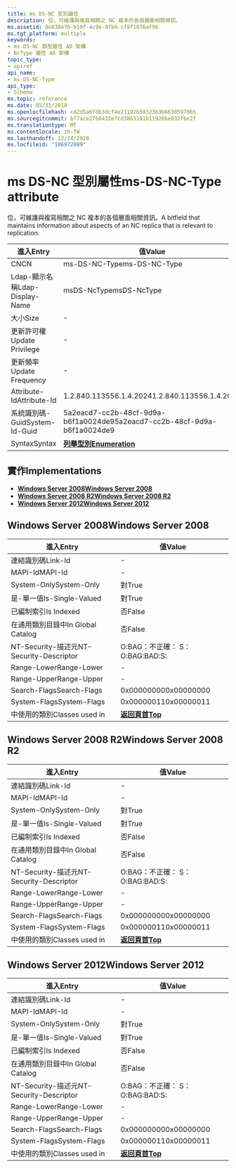 ```yaml
---
title: ms DS-NC 型別屬性
description: 位，可維護與複寫相關之 NC 複本的各個層面相關資訊。
ms.assetid: 8e838e7b-b19f-4c9e-8fb9-cf9f1076af56
ms.tgt_platform: multiple
keywords:
- ms-DS-NC 類型屬性 AD 架構
- NcType 屬性 AD 架構
topic_type:
- apiref
api_name:
- ms-DS-NC-Type
api_type:
- Schema
ms.topic: reference
ms.date: 05/31/2018
ms.openlocfilehash: cd2d5a6fdb3dcf4e21192b59323b3b6630597065
ms.sourcegitcommit: b77ace27b0432e7cd3863191b11926be032fbe2f
ms.translationtype: MT
ms.contentlocale: zh-TW
ms.lasthandoff: 12/14/2020
ms.locfileid: "106972089"
---
```

# <a name="ms-ds-nc-type-attribute"></a><span data-ttu-id="0db86-105">ms DS-NC 型別屬性</span><span class="sxs-lookup"><span data-stu-id="0db86-105">ms-DS-NC-Type attribute</span></span>

<span data-ttu-id="0db86-106">位，可維護與複寫相關之 NC 複本的各個層面相關資訊。</span><span class="sxs-lookup"><span data-stu-id="0db86-106">A bitfield that maintains information about aspects of an NC replica that is relevant to replication.</span></span>



| <span data-ttu-id="0db86-107">進入</span><span class="sxs-lookup"><span data-stu-id="0db86-107">Entry</span></span> | <span data-ttu-id="0db86-108">值</span><span class="sxs-lookup"><span data-stu-id="0db86-108">Value</span></span> |
|-------------------|--------------------------------------|
| <span data-ttu-id="0db86-109">CN</span><span class="sxs-lookup"><span data-stu-id="0db86-109">CN</span></span>                | <span data-ttu-id="0db86-110">ms-DS-NC-Type</span><span class="sxs-lookup"><span data-stu-id="0db86-110">ms-DS-NC-Type</span></span>                        |
| <span data-ttu-id="0db86-111">Ldap-顯示名稱</span><span class="sxs-lookup"><span data-stu-id="0db86-111">Ldap-Display-Name</span></span> | <span data-ttu-id="0db86-112">msDS-NcType</span><span class="sxs-lookup"><span data-stu-id="0db86-112">msDS-NcType</span></span>                          |
| <span data-ttu-id="0db86-113">大小</span><span class="sxs-lookup"><span data-stu-id="0db86-113">Size</span></span>              | \-                                   |
| <span data-ttu-id="0db86-114">更新許可權</span><span class="sxs-lookup"><span data-stu-id="0db86-114">Update Privilege</span></span>  | \-                                   |
| <span data-ttu-id="0db86-115">更新頻率</span><span class="sxs-lookup"><span data-stu-id="0db86-115">Update Frequency</span></span>  | \-                                   |
| <span data-ttu-id="0db86-116">Attribute-Id</span><span class="sxs-lookup"><span data-stu-id="0db86-116">Attribute-Id</span></span>      | <span data-ttu-id="0db86-117">1.2.840.113556.1.4.2024</span><span class="sxs-lookup"><span data-stu-id="0db86-117">1.2.840.113556.1.4.2024</span></span>              |
| <span data-ttu-id="0db86-118">系統識別碼-Guid</span><span class="sxs-lookup"><span data-stu-id="0db86-118">System-Id-Guid</span></span>    | <span data-ttu-id="0db86-119">5a2eacd7-cc2b-48cf-9d9a-b6f1a0024de9</span><span class="sxs-lookup"><span data-stu-id="0db86-119">5a2eacd7-cc2b-48cf-9d9a-b6f1a0024de9</span></span> |
| <span data-ttu-id="0db86-120">Syntax</span><span class="sxs-lookup"><span data-stu-id="0db86-120">Syntax</span></span>            | [<span data-ttu-id="0db86-121">**列舉型別**</span><span class="sxs-lookup"><span data-stu-id="0db86-121">**Enumeration**</span></span>](s-enumeration.md) |



## <a name="implementations"></a><span data-ttu-id="0db86-122">實作</span><span class="sxs-lookup"><span data-stu-id="0db86-122">Implementations</span></span>

-   [<span data-ttu-id="0db86-123">**Windows Server 2008**</span><span class="sxs-lookup"><span data-stu-id="0db86-123">**Windows Server 2008**</span></span>](#windows-server-2008)
-   [<span data-ttu-id="0db86-124">**Windows Server 2008 R2**</span><span class="sxs-lookup"><span data-stu-id="0db86-124">**Windows Server 2008 R2**</span></span>](#windows-server-2008-r2)
-   [<span data-ttu-id="0db86-125">**Windows Server 2012**</span><span class="sxs-lookup"><span data-stu-id="0db86-125">**Windows Server 2012**</span></span>](#windows-server-2012)

## <a name="windows-server-2008"></a><span data-ttu-id="0db86-126">Windows Server 2008</span><span class="sxs-lookup"><span data-stu-id="0db86-126">Windows Server 2008</span></span>



| <span data-ttu-id="0db86-127">進入</span><span class="sxs-lookup"><span data-stu-id="0db86-127">Entry</span></span> | <span data-ttu-id="0db86-128">值</span><span class="sxs-lookup"><span data-stu-id="0db86-128">Value</span></span> |
|------------------------|---------------------------------|
| <span data-ttu-id="0db86-129">連結識別碼</span><span class="sxs-lookup"><span data-stu-id="0db86-129">Link-Id</span></span>                | \-                              |
| <span data-ttu-id="0db86-130">MAPI-Id</span><span class="sxs-lookup"><span data-stu-id="0db86-130">MAPI-Id</span></span>                | \-                              |
| <span data-ttu-id="0db86-131">System-Only</span><span class="sxs-lookup"><span data-stu-id="0db86-131">System-Only</span></span>            | <span data-ttu-id="0db86-132">對</span><span class="sxs-lookup"><span data-stu-id="0db86-132">True</span></span>                            |
| <span data-ttu-id="0db86-133">是-單一值</span><span class="sxs-lookup"><span data-stu-id="0db86-133">Is-Single-Valued</span></span>       | <span data-ttu-id="0db86-134">對</span><span class="sxs-lookup"><span data-stu-id="0db86-134">True</span></span>                            |
| <span data-ttu-id="0db86-135">已編制索引</span><span class="sxs-lookup"><span data-stu-id="0db86-135">Is Indexed</span></span>             | <span data-ttu-id="0db86-136">否</span><span class="sxs-lookup"><span data-stu-id="0db86-136">False</span></span>                           |
| <span data-ttu-id="0db86-137">在通用類別目錄中</span><span class="sxs-lookup"><span data-stu-id="0db86-137">In Global Catalog</span></span>      | <span data-ttu-id="0db86-138">否</span><span class="sxs-lookup"><span data-stu-id="0db86-138">False</span></span>                           |
| <span data-ttu-id="0db86-139">NT-Security-描述元</span><span class="sxs-lookup"><span data-stu-id="0db86-139">NT-Security-Descriptor</span></span> | <span data-ttu-id="0db86-140">O:BAG：不正確： S：</span><span class="sxs-lookup"><span data-stu-id="0db86-140">O:BAG:BAD:S:</span></span>                    |
| <span data-ttu-id="0db86-141">Range-Lower</span><span class="sxs-lookup"><span data-stu-id="0db86-141">Range-Lower</span></span>            | \-                              |
| <span data-ttu-id="0db86-142">Range-Upper</span><span class="sxs-lookup"><span data-stu-id="0db86-142">Range-Upper</span></span>            | \-                              |
| <span data-ttu-id="0db86-143">Search-Flags</span><span class="sxs-lookup"><span data-stu-id="0db86-143">Search-Flags</span></span>           | <span data-ttu-id="0db86-144">0x00000000</span><span class="sxs-lookup"><span data-stu-id="0db86-144">0x00000000</span></span>                      |
| <span data-ttu-id="0db86-145">System-Flags</span><span class="sxs-lookup"><span data-stu-id="0db86-145">System-Flags</span></span>           | <span data-ttu-id="0db86-146">0x00000011</span><span class="sxs-lookup"><span data-stu-id="0db86-146">0x00000011</span></span>                      |
| <span data-ttu-id="0db86-147">中使用的類別</span><span class="sxs-lookup"><span data-stu-id="0db86-147">Classes used in</span></span>        | [<span data-ttu-id="0db86-148">**返回頁首**</span><span class="sxs-lookup"><span data-stu-id="0db86-148">**Top**</span></span>](c-top.md)<br/> |



## <a name="windows-server-2008-r2"></a><span data-ttu-id="0db86-149">Windows Server 2008 R2</span><span class="sxs-lookup"><span data-stu-id="0db86-149">Windows Server 2008 R2</span></span>



| <span data-ttu-id="0db86-150">進入</span><span class="sxs-lookup"><span data-stu-id="0db86-150">Entry</span></span> | <span data-ttu-id="0db86-151">值</span><span class="sxs-lookup"><span data-stu-id="0db86-151">Value</span></span> |
|------------------------|---------------------------------|
| <span data-ttu-id="0db86-152">連結識別碼</span><span class="sxs-lookup"><span data-stu-id="0db86-152">Link-Id</span></span>                | \-                              |
| <span data-ttu-id="0db86-153">MAPI-Id</span><span class="sxs-lookup"><span data-stu-id="0db86-153">MAPI-Id</span></span>                | \-                              |
| <span data-ttu-id="0db86-154">System-Only</span><span class="sxs-lookup"><span data-stu-id="0db86-154">System-Only</span></span>            | <span data-ttu-id="0db86-155">對</span><span class="sxs-lookup"><span data-stu-id="0db86-155">True</span></span>                            |
| <span data-ttu-id="0db86-156">是-單一值</span><span class="sxs-lookup"><span data-stu-id="0db86-156">Is-Single-Valued</span></span>       | <span data-ttu-id="0db86-157">對</span><span class="sxs-lookup"><span data-stu-id="0db86-157">True</span></span>                            |
| <span data-ttu-id="0db86-158">已編制索引</span><span class="sxs-lookup"><span data-stu-id="0db86-158">Is Indexed</span></span>             | <span data-ttu-id="0db86-159">否</span><span class="sxs-lookup"><span data-stu-id="0db86-159">False</span></span>                           |
| <span data-ttu-id="0db86-160">在通用類別目錄中</span><span class="sxs-lookup"><span data-stu-id="0db86-160">In Global Catalog</span></span>      | <span data-ttu-id="0db86-161">否</span><span class="sxs-lookup"><span data-stu-id="0db86-161">False</span></span>                           |
| <span data-ttu-id="0db86-162">NT-Security-描述元</span><span class="sxs-lookup"><span data-stu-id="0db86-162">NT-Security-Descriptor</span></span> | <span data-ttu-id="0db86-163">O:BAG：不正確： S：</span><span class="sxs-lookup"><span data-stu-id="0db86-163">O:BAG:BAD:S:</span></span>                    |
| <span data-ttu-id="0db86-164">Range-Lower</span><span class="sxs-lookup"><span data-stu-id="0db86-164">Range-Lower</span></span>            | \-                              |
| <span data-ttu-id="0db86-165">Range-Upper</span><span class="sxs-lookup"><span data-stu-id="0db86-165">Range-Upper</span></span>            | \-                              |
| <span data-ttu-id="0db86-166">Search-Flags</span><span class="sxs-lookup"><span data-stu-id="0db86-166">Search-Flags</span></span>           | <span data-ttu-id="0db86-167">0x00000000</span><span class="sxs-lookup"><span data-stu-id="0db86-167">0x00000000</span></span>                      |
| <span data-ttu-id="0db86-168">System-Flags</span><span class="sxs-lookup"><span data-stu-id="0db86-168">System-Flags</span></span>           | <span data-ttu-id="0db86-169">0x00000011</span><span class="sxs-lookup"><span data-stu-id="0db86-169">0x00000011</span></span>                      |
| <span data-ttu-id="0db86-170">中使用的類別</span><span class="sxs-lookup"><span data-stu-id="0db86-170">Classes used in</span></span>        | [<span data-ttu-id="0db86-171">**返回頁首**</span><span class="sxs-lookup"><span data-stu-id="0db86-171">**Top**</span></span>](c-top.md)<br/> |



## <a name="windows-server-2012"></a><span data-ttu-id="0db86-172">Windows Server 2012</span><span class="sxs-lookup"><span data-stu-id="0db86-172">Windows Server 2012</span></span>



| <span data-ttu-id="0db86-173">進入</span><span class="sxs-lookup"><span data-stu-id="0db86-173">Entry</span></span> | <span data-ttu-id="0db86-174">值</span><span class="sxs-lookup"><span data-stu-id="0db86-174">Value</span></span> |
|------------------------|---------------------------------|
| <span data-ttu-id="0db86-175">連結識別碼</span><span class="sxs-lookup"><span data-stu-id="0db86-175">Link-Id</span></span>                | \-                              |
| <span data-ttu-id="0db86-176">MAPI-Id</span><span class="sxs-lookup"><span data-stu-id="0db86-176">MAPI-Id</span></span>                | \-                              |
| <span data-ttu-id="0db86-177">System-Only</span><span class="sxs-lookup"><span data-stu-id="0db86-177">System-Only</span></span>            | <span data-ttu-id="0db86-178">對</span><span class="sxs-lookup"><span data-stu-id="0db86-178">True</span></span>                            |
| <span data-ttu-id="0db86-179">是-單一值</span><span class="sxs-lookup"><span data-stu-id="0db86-179">Is-Single-Valued</span></span>       | <span data-ttu-id="0db86-180">對</span><span class="sxs-lookup"><span data-stu-id="0db86-180">True</span></span>                            |
| <span data-ttu-id="0db86-181">已編制索引</span><span class="sxs-lookup"><span data-stu-id="0db86-181">Is Indexed</span></span>             | <span data-ttu-id="0db86-182">否</span><span class="sxs-lookup"><span data-stu-id="0db86-182">False</span></span>                           |
| <span data-ttu-id="0db86-183">在通用類別目錄中</span><span class="sxs-lookup"><span data-stu-id="0db86-183">In Global Catalog</span></span>      | <span data-ttu-id="0db86-184">否</span><span class="sxs-lookup"><span data-stu-id="0db86-184">False</span></span>                           |
| <span data-ttu-id="0db86-185">NT-Security-描述元</span><span class="sxs-lookup"><span data-stu-id="0db86-185">NT-Security-Descriptor</span></span> | <span data-ttu-id="0db86-186">O:BAG：不正確： S：</span><span class="sxs-lookup"><span data-stu-id="0db86-186">O:BAG:BAD:S:</span></span>                    |
| <span data-ttu-id="0db86-187">Range-Lower</span><span class="sxs-lookup"><span data-stu-id="0db86-187">Range-Lower</span></span>            | \-                              |
| <span data-ttu-id="0db86-188">Range-Upper</span><span class="sxs-lookup"><span data-stu-id="0db86-188">Range-Upper</span></span>            | \-                              |
| <span data-ttu-id="0db86-189">Search-Flags</span><span class="sxs-lookup"><span data-stu-id="0db86-189">Search-Flags</span></span>           | <span data-ttu-id="0db86-190">0x00000000</span><span class="sxs-lookup"><span data-stu-id="0db86-190">0x00000000</span></span>                      |
| <span data-ttu-id="0db86-191">System-Flags</span><span class="sxs-lookup"><span data-stu-id="0db86-191">System-Flags</span></span>           | <span data-ttu-id="0db86-192">0x00000011</span><span class="sxs-lookup"><span data-stu-id="0db86-192">0x00000011</span></span>                      |
| <span data-ttu-id="0db86-193">中使用的類別</span><span class="sxs-lookup"><span data-stu-id="0db86-193">Classes used in</span></span>        | [<span data-ttu-id="0db86-194">**返回頁首**</span><span class="sxs-lookup"><span data-stu-id="0db86-194">**Top**</span></span>](c-top.md)<br/> |



 

 





